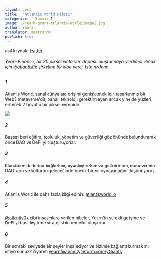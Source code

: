 ```yaml
---
layout: post
title:  "Atlantis World Hibesi"
categories: [ Tweets ]
image: ./Yearn-grant-Atlantis-World/image2.jpg
author: Yearn
translator: Dastronom
publish: true
---
```


asıl kaynak: [twitter](https://twitter.com/iearnfinance/status/1432387438014435332)

###### Yearn Finance, bir 2D piksel meta veri deposu oluşturmaya yardımcı olmak için [@atlantis0x](https://twitter.com/atlantis0x) şirketine bir hibe verdi. İşte nedeni:

##### 1

[Atlantis World](https://twitter.com/atlantis0x), sanal dünyalara erişimi genişletmek için tasarlanmış bir Web3 metaverse'dir, pahalı teknoloji gerektirmeyen ancak yine de yüzleri eritecek 2 boyutlu bir piksel evrenidir.

![](image2.jpg)

##### 2

Baştan beri eğitim, topluluk, yönetim ve güvenliği göz önünde bulundurarak önce DAO ve DeFi'yi oluşturuyorlar.

##### 3

Ekosistemi birbirine bağlarken, oyunlaştırırken ve geliştirirken, meta verinin DAO'ların ve kültürün geleceğinde büyük bir rol oynayacağını düşünüyoruz.

##### 4

Atlantis World ile daha fazla bilgi edinin: [atlantisworld.io](https://atlantisworld.io)

##### 5

[@atlantis0x](https://twitter.com/atlantis0x) gibi inşaacılara verilen hibeler, Yearn'in sürekli gelişme ve DeFi'yi basitleştirme stratejisinin temelini oluşturur.

##### 6

Bir sonraki seviyede bir şeyler inşa ediyor ve bizimle bağlantı kurmak mı istiyorsunuz? Ziyaret: [yearnfinance.typeform.com/yGrants](https://yearnfinance.typeform.com/yGrants)
